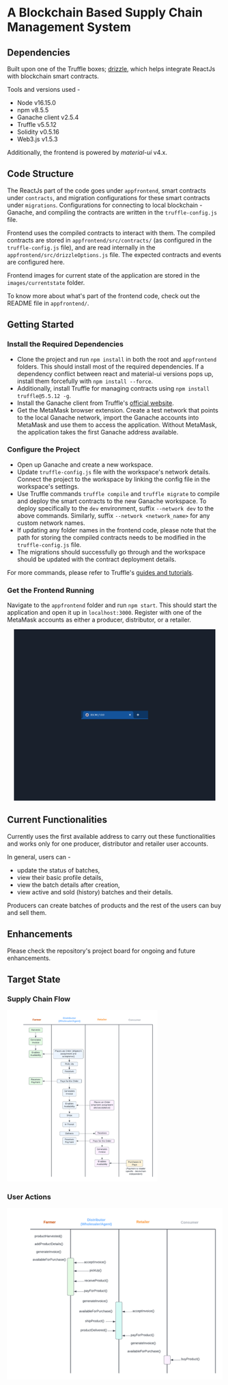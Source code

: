 # A Blockchain Based Supply Chain Management System

## Dependencies
Built upon one of the Truffle boxes; [drizzle](https://trufflesuite.com/boxes/), which helps integrate ReactJs with blockchain smart contracts.

Tools and versions used -

- Node v16.15.0
- npm v8.5.5
- Ganache client v2.5.4
- Truffle v5.5.12
- Solidity v0.5.16
- Web3.js v1.5.3

Additionally, the frontend is powered by *material-ui* v4.x.

## Code Structure
The ReactJs part of the code goes under `appfrontend`, smart contracts under `contracts`, and migration configurations for these smart contracts under `migrations`.
Configurations for connecting to local blockchain - Ganache, and compiling the contracts are written in the `truffle-config.js` file.

Frontend uses the compiled contracts to interact with them. The compiled contracts are stored in `appfrontend/src/contracts/` (as configured in the `truffle-config.js` file), and are read internally in the `appfrontend/src/drizzleOptions.js` file. The expected contracts and events are configured here.

Frontend images for current state of the application are stored in the `images/currentstate` folder.

To know more about what's part of the frontend code, check out the README file in `appfrontend/`. 

## Getting Started

### Install the Required Dependencies

- Clone the project and run `npm install` in both the root and `appfrontend` folders. This should install most of the required dependencies. If a dependency conflict between react and material-ui versions pops up, install them forcefully with `npm install --force`.
- Additionally, install Truffle for managing contracts using `npm install truffle@5.5.12 -g`.
- Install the Ganache client from Truffle's [official website](https://trufflesuite.com/ganache/).
- Get the MetaMask browser extension. Create a test network that points to the local Ganache network, import the Ganache accounts into MetaMask and use them to access the application. Without MetaMask, the application takes the first Ganache address available.

### Configure the Project

- Open up Ganache and create a new workspace.
- Update `truffle-config.js` file with the workspace's network details. Connect the project to the workspace by linking the config file in the workspace's settings. 
- Use Truffle commands `truffle compile` and `truffle migrate` to compile and deploy the smart contracts to the new Ganache workspace. To deploy specifically to the `dev` environment, suffix `--network dev` to the above commands. Similarly, suffix `--network <network_name>` for any custom network names. 
- If updating any folder names in the frontend code, please note that the path for storing the compiled contracts needs to be modified in the `truffle-config.js` file.
- The migrations should successfully go through and the workspace should be updated with the contract deployment details.
 
For more commands, please refer to Truffle's [guides and tutorials](https://trufflesuite.com/docs/truffle/).

### Get the Frontend Running
Navigate to the `appfrontend` folder and run `npm start`. This should start the application and open it up in `localhost:3000`. Register with one of the MetaMask accounts as either a producer, distributor, or a retailer. 

<p align="center">
 <img src="images/currentstate/interface.gif" alt="Web Application GIF" height=400/>
</p>

## Current Functionalities
Currently uses the first available address to carry out these functionalities and works only for one producer, distributor and retailer user accounts. 

In general, users can -
- update the status of batches,
- view their basic profile details,
- view the batch details after creation,
- view active and sold (history) batches and their details.

Producers can create batches of products and the rest of the users can buy and sell them.

## Enhancements
Please check the repository's project board for ongoing and future enhancements.

## Target State

### Supply Chain Flow 
<p>
 <img src="images/Supply Chain Flow.png" alt="Supply Chain Flow - BSCM" height=400/>
</p>

### User Actions
<p>
 <img src="images/User Actions.png" alt="User Actions - BSCM" height=400/>
</p>
